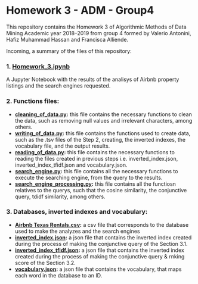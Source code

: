 # Homework 3 - ADM - Group4

This repository contains the Homework 3 of Algorithmic Methods of Data Mining Academic year 2018–2019 from group 4 formed by Valerio Antonini, Hafiz Muhammad Hassan and Francisca Alliende.

Incoming, a summary of the files of this repository:

### 1. **[Homework_3.ipynb](http://nbviewer.jupyter.org/github/valerio94w/ADM-Hw3-Group4/blob/master/Homework_3.ipynb)** 
A Jupyter Notebook with the results of the analisys of Airbnb property listings and the search engines requested.

### 2. **Functions files**:
- **[cleaning_of_data.py](https://github.com/valerio94w/ADM-Hw3-Group4/blob/master/cleaning_of_data.py):** this file contains the necessary functions to clean the data, such as removing null values and irrelevant    characters, among others.
- **[writing_of_data.py](https://github.com/valerio94w/ADM-Hw3-Group4/blob/master/writing_of_data.py):** this file contains the functions used to create data, such as the .tsv files of the Step 2, creating, the inverted indexes, the vocabulary file, and the output results.  
- **[reading_of_data.py](https://github.com/valerio94w/ADM-Hw3-Group4/blob/master/reading_of_data.py):** this file contains the necessary functions to reading the files created in previous steps i.e. inverted_index.json, inverted_index_tfidf.json and vocabulary.json.
- **[search_engine.py](https://github.com/valerio94w/ADM-Hw3-Group4/blob/master/search_engine.py):** this file contains all the necessary functions to execute the searching engine, from the query to the results.
- **[search_engine_processing.py](https://github.com/valerio94w/ADM-Hw3-Group4/blob/master/search_engine_processing.py):** this file contains all the functiosn relatives to the querys, such that the cosine similarity, the conjunctive query, tdidf similarity, among others.

### 3. **Databases, inverted indexes and vocabulary:**
- **[Airbnb Texas Rentals.csv](https://github.com/valerio94w/ADM-Hw3-Group4/blob/master/Airbnb_Texas_Rentals.csv):** a csv file that corresponds to the database used to make the analyzes and the search engines
- **[inverted_index.json](https://github.com/valerio94w/ADM-Hw3-Group4/blob/master/inverted_index.json):** a json file that contains the inverted index created during the process of making the conjunctive query of the Section 3.1.
- **[inverted_index_tfidf.json](https://github.com/valerio94w/ADM-Hw3-Group4/blob/master/inverted_index_tfidf.json):** a json file that contains the inverted index created during the process of making the conjunctive query & rnking score of the Section 3.2.
- **[vocabulary.json](https://github.com/valerio94w/ADM-Hw3-Group4/blob/master/vocabulary.json):** a json file that contains the vocabulary, that maps each word in the database to an ID.

